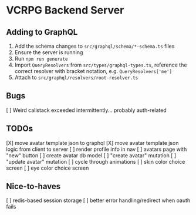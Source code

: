 # VCRPG Backend Server

## Adding to GraphQL

1. Add the schema changes to `src/graphql/schema/*-schema.ts` files
1. Ensure the server is running
1. Run `npm run generate`
1. Import `QueryResolvers` from `src/types/graphql-types.ts`, reference the correct resolver with bracket notation, e.g. `QueryResolvers['me']`
1. Attach to `src/graphql/resolvers/root-resolver.ts`

## Bugs

[ ] Weird callstack exceeded intermittently... probably auth-related

## TODOs

[X] move avatar template json to graphql
[X] move avatar template json logic from client to server
[ ] render profile info in nav
[ ] avatars page with "new" button
[ ] create avatar db model
[ ] "create avatar" mutation
[ ] "update avatar" mutation
[ ] cycle through animations
[ ] skin color choice screen
[ ] eye color choice screen

## Nice-to-haves

[ ] redis-based session storage
[ ] better error handling/redirect when oauth fails
